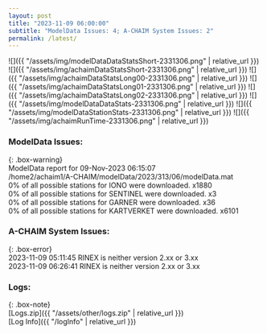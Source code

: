 ```yaml
---
layout: post
title: "2023-11-09 06:00:00"
subtitle: "ModelData Issues: 4; A-CHAIM System Issues: 2"
permalink: /latest/
---
```


![]({{ "/assets/img/modelDataDataStatsShort-2331306.png" | relative_url }})
![]({{ "/assets/img/achaimDataStatsShort-2331306.png" | relative_url }})
![]({{ "/assets/img/achaimDataStatsLong00-2331306.png" | relative_url }})
![]({{ "/assets/img/achaimDataStatsLong01-2331306.png" | relative_url }})
![]({{ "/assets/img/achaimDataStatsLong02-2331306.png" | relative_url }})
![]({{ "/assets/img/modelDataDataStats-2331306.png" | relative_url }})
![]({{ "/assets/img/modelDataStationStats-2331306.png" | relative_url }})
![]({{ "/assets/img/achaimRunTime-2331306.png" | relative_url }})


### ModelData Issues:  
  
{: .box-warning}  
 ModelData report for 09-Nov-2023 06:15:07   
 /home2/achaim1/A-CHAIM/modelData/2023/313/06/modelData.mat   
 0% of all possible stations for IONO were downloaded. x1880   
 0% of all possible stations for SENTINEL were downloaded. x3   
 0% of all possible stations for GARNER were downloaded. x36   
 0% of all possible stations for KARTVERKET were downloaded. x6101   
  
### A-CHAIM System Issues:  
  
{: .box-error}  
2023-11-09 05:11:45 RINEX is neither version 2.xx or 3.xx  
2023-11-09 06:26:41 RINEX is neither version 2.xx or 3.xx  

### Logs:  
  
{: .box-note}  
[Logs.zip]({{ "/assets/other/logs.zip" | relative_url }})  
[Log Info]({{ "/logInfo" | relative_url }})  
